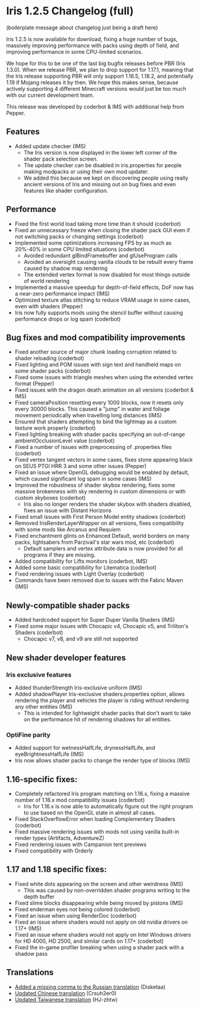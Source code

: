 # Iris 1.2.5 Changelog (full)

(boilerplate message about changelog just being a draft here)

Iris 1.2.5 is now available for download, fixing a huge number of bugs, massively improving performance with packs using depth of field, and improving performance in some CPU-limited scenarios.

We hope for this to be one of the last big bugfix releases before PBR (Iris 1.3.0). When we release PBR, we plan to drop support for 1.17.1, meaning that the Iris release supporting PBR will only support 1.16.5, 1.18.2, and potentially 1.19 if Mojang releases it by then. We hope this makes sense, because actively supporting 4 different Minecraft versions would just be too much with our current development team.

This release was developed by coderbot & IMS with additional help from Pepper.

## Features

- Added update checker (IMS)
    - The Iris version is now displayed in the lower left corner of the shader pack selection screen.
    - The update checker can be disabled in iris.properties for people making modpacks or using their own mod updater.
    - We added this because we kept on discovering people using really ancient versions of Iris and missing out on bug fixes and even features like shader configuration.


## Performance

- Fixed the first world load taking more time than it should (coderbot)
- Fixed an unnecessary freeze when closing the shader pack GUI even if not switching packs or changing settings (coderbot)
- Implemented some optimizations increasing FPS by as much as 20%-40% in some CPU limited situations (coderbot)
    - Avoided redundant glBindFramebuffer and glUseProgram calls
    - Avoided an oversight causing vanilla clouds to be rebuilt every frame caused by shadow map rendering
    - The extended vertex format is now disabled for most things outside of world rendering
- Implemented a massive speedup for depth-of-field effects, DoF now has a near-zero performance impact (IMS)
- Optimized texture atlas stitching to reduce VRAM usage in some cases, even with shaders (Pepper)
- Iris now fully supports mods using the stencil buffer without causing performance drops or log spam (coderbot)


## Bug fixes and mod compatibility improvements

- Fixed another source of major chunk loading corruption related to shader reloading (coderbot)
- Fixed lighting and POM issues with sign text and handheld maps on some shader packs (coderbot)
- Fixed some issues with triangle meshes when using the extended vertex format (Pepper)
- Fixed issues with the dragon death animation on all versions (coderbot & IMS)
- Fixed cameraPosition resetting every 1000 blocks, now it resets only every 30000 blocks. This caused a "jump" in water and foliage movement periodically when travelling long distances (IMS)
- Ensured that shaders attempting to bind the lightmap as a custom texture work properly (coderbot)
- Fixed lighting breaking with shader packs specifying an out-of-range ambientOcclusionLevel value (coderbot)
- Fixed a number of issues with preprocessing of .properties files (coderbot)
- Fixed vertex tangent vectors in some cases, fixes stone appearing black on SEUS PTGI HRR 3 and some other issues (Pepper)
- Fixed an issue where OpenGL debugging would be enabled by default, which caused significant log spam in some cases (IMS)
- Improved the robustness of shader skybox rendering, fixes some massive brokenness with sky rendering in custom dimensions or with custom skyboxes (coderbot)
    - Iris also no longer renders the shader skybox with shaders disabled, fixes an issue with Distant Horizons
- Fixed small issues with First Person Model entity shadows (coderbot)
- Removed IrisRenderLayerWrapper on all versions, fixes compatibility with some mods like Arcanus and Requiem
- Fixed enchantment glints on Enhanced Default, world borders on many packs, lightsabers from Parzivail's star wars mod, etc (coderbot)
    - Default samplers and vertex attribute data is now provided for all programs if they are missing.
- Added compatibility for Lifts monitors (coderbot, IMS)
- Added some basic compatibility for Litematica (coderbot)
- Fixed rendering issues with Light Overlay (coderbot)
- Commands have been removed due to issues with the Fabric Maven (IMS)

## Newly-compatible shader packs

- Added hardcoded support for Super Duper Vanilla Shaders (IMS)
- Fixed some major issues with Chocapic v4, Chocapic v5, and Triliton's Shaders (coderbot)
    - Chocapic v7, v8, and v9 are still not supported


## New shader developer features

### Iris exclusive features

- Added thunderStrength Iris-exclusive uniform (IMS)
- Added shadowPlayer Iris-exclusive shaders.properties option, allows rendering the player and vehicles the player is riding without rendering any other entities (IMS)
    - This is intended for lightweight shader packs that don't want to take on the performance hit of rendering shadows for all entities.


### OptiFine parity

- Added support for wetnessHalfLife, drynessHalfLife, and eyeBrightnessHalfLife (IMS)
- Iris now allows shader packs to change the render type of blocks (IMS)



## 1.16-specific fixes:

- Completely refactored Iris program matching on 1.16.x, fixing a massive number of 1.16.x mod compatibility issues (coderbot)
    - Iris for 1.16.x is now able to automatically figure out the right program to use based on the OpenGL state in almost all cases.
- Fixed StackOverflowError when loading Complementary Shaders (coderbot)
- Fixed massive rendering issues with mods not using vanilla built-in render types (Artifacts, AdventureZ)
- Fixed rendering issues with Campanion tent previews
- Fixed compatibility with Orderly


## 1.17 and 1.18 specific fixes:

- Fixed white dots appearing on the screen and other weirdness (IMS)
    - This was caused by non-overridden shader programs writing to the depth buffer
- Fixed slime blocks disappearing while being moved by pistons (IMS)
- Fixed enderman eyes not being colored (coderbot)
- Fixed an issue when using RenderDoc (coderbot)
- Fixed an issue where shaders would not apply on old nvidia drivers on 1.17+ (IMS)
- Fixed an issue where shaders would not apply on Intel Windows drivers for HD 4000, HD 2500, and similar cards on 1.17+ (coderbot)
- Fixed the in-game profiler breaking when using a shader pack with a shadow pass


## Translations

- [Added a missing comma to the Russian translation](https://github.com/IrisShaders/Iris/pull/1426) (Disketaa)
- [Updated Chinese translation](https://github.com/IrisShaders/Iris/pull/1348) (Crsuh2er0)
- [Updated Taiwanese translation](https://github.com/IrisShaders/Iris/pull/1384) (HJ-zhtw)
